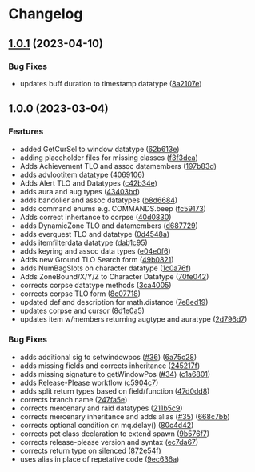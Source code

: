 # Changelog

## [1.0.1](https://github.com/macroquest/mq-definitions/compare/v1.0.0...v1.0.1) (2023-04-10)


### Bug Fixes

* updates buff duration to timestamp datatype ([8a2107e](https://github.com/macroquest/mq-definitions/commit/8a2107e2f23980161e3a7d38ad2a9100ff239fce))

## 1.0.0 (2023-03-04)


### Features

* added GetCurSel to window datatype ([62b613e](https://github.com/macroquest/mq-definitions/commit/62b613e53bc539dc7f4c38bedea2a99202086bb6))
* adding placeholder files for missing classes ([f3f3dea](https://github.com/macroquest/mq-definitions/commit/f3f3dea8d4ae8cfc04b4f83864ab44d4337b1de1))
* Adds Achievement TLO and assoc datamembers ([197b83d](https://github.com/macroquest/mq-definitions/commit/197b83d43dfe657018a94c36ee25fb08dec02493))
* adds advlootitem datatype ([4069106](https://github.com/macroquest/mq-definitions/commit/40691061546de770dd97fd7da7fdb05ae36f60aa))
* Adds Alert TLO and Datatypes ([c42b34e](https://github.com/macroquest/mq-definitions/commit/c42b34e4e59d5e7cad0810b3398758c3a03b5b29))
* adds aura and aug types ([43403bd](https://github.com/macroquest/mq-definitions/commit/43403bdfad1965dbf235ebcc5dba47c3aff05965))
* adds bandolier and assoc datatypes ([b8d6684](https://github.com/macroquest/mq-definitions/commit/b8d668495a628269098d661089b50bfb6a9f4632))
* adds command enums e.g. COMMANDS.beep ([fc59173](https://github.com/macroquest/mq-definitions/commit/fc59173235db02e434682ac9c53801f8f554a2ca))
* Adds correct inhertance to corpse ([40d0830](https://github.com/macroquest/mq-definitions/commit/40d08302f49f1e307bc8e09ba7d24f8f49998e29))
* adds DynamicZone TLO and datamembers ([d687729](https://github.com/macroquest/mq-definitions/commit/d6877291ae9cd196cf56f6bed07b6b2ad4707344))
* adds everquest TLO and datatype ([0d4548a](https://github.com/macroquest/mq-definitions/commit/0d4548aba47fb721b62c7cfde3d2e8135e69ae8e))
* adds itemfilterdata datatype ([dab1c95](https://github.com/macroquest/mq-definitions/commit/dab1c95ab3aab68ff24338eb3a33c0aec800e470))
* adds keyring and assoc data types ([e04e0f6](https://github.com/macroquest/mq-definitions/commit/e04e0f6c0e096d8f6be974ebba956ffb5901e274))
* Adds new Ground TLO Search form ([49b0821](https://github.com/macroquest/mq-definitions/commit/49b0821dfcbbd0ce98dfe079c96df0231b69775d))
* adds NumBagSlots on character datatype ([1c0a76f](https://github.com/macroquest/mq-definitions/commit/1c0a76fe6c1a66335f70c407c73dee5a2d0eaa7b))
* Adds ZoneBound/X/Y/Z to Character Datatype ([70fe042](https://github.com/macroquest/mq-definitions/commit/70fe042eaa909a3dcd2fab77e3726446ef1f81c8))
* corrects corpse datatype methods ([3ca4005](https://github.com/macroquest/mq-definitions/commit/3ca40052e7572ae61c524f0a461c8f5973b69ffd))
* corrects corpse TLO form ([8c07718](https://github.com/macroquest/mq-definitions/commit/8c077183d0a7784c024b5b66bbab660a63d1725c))
* updated def and description for math.distance ([7e8ed19](https://github.com/macroquest/mq-definitions/commit/7e8ed199aa5ff26ccb6ec4daf0369d5611e8a152))
* updates corpse and cursor ([8d1e0a5](https://github.com/macroquest/mq-definitions/commit/8d1e0a52fd446d3580771ade1eb18eeb0d39a207))
* updates item w/members returning augtype and auratype ([2d796d7](https://github.com/macroquest/mq-definitions/commit/2d796d7f8713b7b0eeb5c9ee41a49b508018472e))


### Bug Fixes

* adds additional sig to setwindowpos ([#36](https://github.com/macroquest/mq-definitions/issues/36)) ([6a75c28](https://github.com/macroquest/mq-definitions/commit/6a75c28b2bb147ab44a5b4be71f9754019fc2993))
* adds missing fields and corrects inheritance ([245217f](https://github.com/macroquest/mq-definitions/commit/245217f4c8fc37ab4611d05f41504bc79347db3b))
* adds missing signature to getWindowPos ([#34](https://github.com/macroquest/mq-definitions/issues/34)) ([c1a6801](https://github.com/macroquest/mq-definitions/commit/c1a68011196f2739935b3e1febd23d6de30260b1))
* adds Release-Please workflow ([c5904c7](https://github.com/macroquest/mq-definitions/commit/c5904c76f9c9eee0d924759cb6d09489efb9ff7d))
* adds split return types based on field/function ([47d0dd8](https://github.com/macroquest/mq-definitions/commit/47d0dd8cbc146e3a46d91a7314f44ebf8ff9145a))
* corrects branch name ([247fa5e](https://github.com/macroquest/mq-definitions/commit/247fa5ecf4c410ded9472e99d0beb2847ee68586))
* corrects mercenary and raid datatypes ([211b5c9](https://github.com/macroquest/mq-definitions/commit/211b5c92055fc6d6540ea2762227ec895db3c246))
* corrects mercenary inheritance and adds alias ([#35](https://github.com/macroquest/mq-definitions/issues/35)) ([668c7bb](https://github.com/macroquest/mq-definitions/commit/668c7bb19c57041e99cfaeedf88c2250914455df))
* corrects optional condition on mq.delay() ([80c4d42](https://github.com/macroquest/mq-definitions/commit/80c4d420aa91c9426851e398e71f882ac309fe31))
* corrects pet class declaration to extend spawn ([9b576f7](https://github.com/macroquest/mq-definitions/commit/9b576f7ffa7e2cbc91e62722c87bccd38a561b21))
* corrects release-please version and syntax ([ec7da67](https://github.com/macroquest/mq-definitions/commit/ec7da6705131a3ac2ed672c3b8ffa377673a0ea2))
* corrects return type on silenced ([872e54f](https://github.com/macroquest/mq-definitions/commit/872e54f67735861c9a2ad8aec2aa30cd434eb2d2))
* uses alias in place of repetative code ([9ec636a](https://github.com/macroquest/mq-definitions/commit/9ec636af02a779e0665434c593ff702dae402013))
